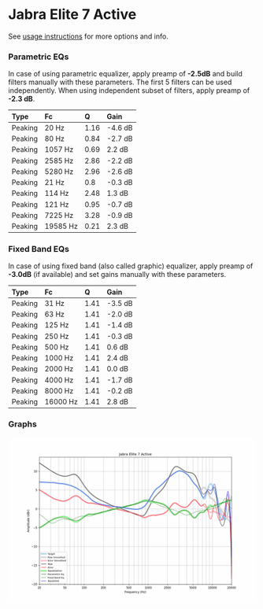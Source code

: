 # Jabra Elite 7 Active
See [usage instructions](https://github.com/jaakkopasanen/AutoEq#usage) for more options and info.

### Parametric EQs
In case of using parametric equalizer, apply preamp of **-2.5dB** and build filters manually
with these parameters. The first 5 filters can be used independently.
When using independent subset of filters, apply preamp of **-2.3 dB**.

| Type    | Fc       |    Q | Gain    |
|:--------|:---------|:-----|:--------|
| Peaking | 20 Hz    | 1.16 | -4.6 dB |
| Peaking | 80 Hz    | 0.84 | -2.7 dB |
| Peaking | 1057 Hz  | 0.69 | 2.2 dB  |
| Peaking | 2585 Hz  | 2.86 | -2.2 dB |
| Peaking | 5280 Hz  | 2.96 | -2.6 dB |
| Peaking | 21 Hz    | 0.8  | -0.3 dB |
| Peaking | 114 Hz   | 2.48 | 1.3 dB  |
| Peaking | 121 Hz   | 0.95 | -0.7 dB |
| Peaking | 7225 Hz  | 3.28 | -0.9 dB |
| Peaking | 19585 Hz | 0.21 | 2.3 dB  |

### Fixed Band EQs
In case of using fixed band (also called graphic) equalizer, apply preamp of **-3.0dB**
(if available) and set gains manually with these parameters.

| Type    | Fc       |    Q | Gain    |
|:--------|:---------|:-----|:--------|
| Peaking | 31 Hz    | 1.41 | -3.5 dB |
| Peaking | 63 Hz    | 1.41 | -2.0 dB |
| Peaking | 125 Hz   | 1.41 | -1.4 dB |
| Peaking | 250 Hz   | 1.41 | -0.3 dB |
| Peaking | 500 Hz   | 1.41 | 0.6 dB  |
| Peaking | 1000 Hz  | 1.41 | 2.4 dB  |
| Peaking | 2000 Hz  | 1.41 | 0.0 dB  |
| Peaking | 4000 Hz  | 1.41 | -1.7 dB |
| Peaking | 8000 Hz  | 1.41 | -0.2 dB |
| Peaking | 16000 Hz | 1.41 | 2.8 dB  |

### Graphs
![](./Jabra%20Elite%207%20Active.png)